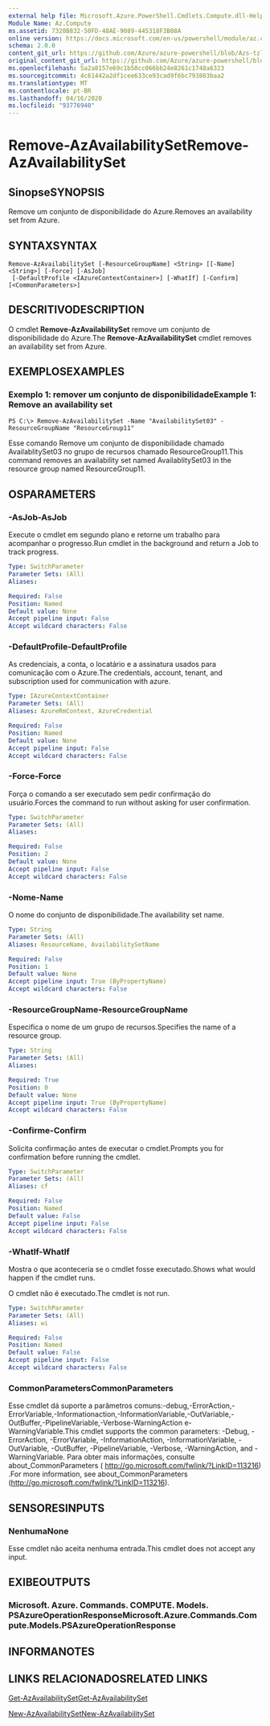 ```yaml
---
external help file: Microsoft.Azure.PowerShell.Cmdlets.Compute.dll-Help-Help.xml
Module Name: Az.Compute
ms.assetid: 7320B832-50FD-48AE-9089-445318F3B08A
online version: https://docs.microsoft.com/en-us/powershell/module/az.compute/remove-azavailabilityset
schema: 2.0.0
content_git_url: https://github.com/Azure/azure-powershell/blob/Azs-tzl/src/Compute/Compute/help/Remove-AzAvailabilitySet.md
original_content_git_url: https://github.com/Azure/azure-powershell/blob/Azs-tzl/src/Compute/Compute/help/Remove-AzAvailabilitySet.md
ms.openlocfilehash: 5a2a8157e69c1b50cc066bb24e8261c1748a6323
ms.sourcegitcommit: 4c61442a2df1cee633ce93cad9f6bc793803baa2
ms.translationtype: MT
ms.contentlocale: pt-BR
ms.lasthandoff: 04/16/2020
ms.locfileid: "93776940"
---
```

# <span data-ttu-id="32cfa-101">Remove-AzAvailabilitySet</span><span class="sxs-lookup"><span data-stu-id="32cfa-101">Remove-AzAvailabilitySet</span></span>

## <span data-ttu-id="32cfa-102">Sinopse</span><span class="sxs-lookup"><span data-stu-id="32cfa-102">SYNOPSIS</span></span>
<span data-ttu-id="32cfa-103">Remove um conjunto de disponibilidade do Azure.</span><span class="sxs-lookup"><span data-stu-id="32cfa-103">Removes an availability set from Azure.</span></span>

## <span data-ttu-id="32cfa-104">SYNTAX</span><span class="sxs-lookup"><span data-stu-id="32cfa-104">SYNTAX</span></span>

```
Remove-AzAvailabilitySet [-ResourceGroupName] <String> [[-Name] <String>] [-Force] [-AsJob]
 [-DefaultProfile <IAzureContextContainer>] [-WhatIf] [-Confirm] [<CommonParameters>]
```

## <span data-ttu-id="32cfa-105">DESCRITIVO</span><span class="sxs-lookup"><span data-stu-id="32cfa-105">DESCRIPTION</span></span>
<span data-ttu-id="32cfa-106">O cmdlet **Remove-AzAvailabilitySet** remove um conjunto de disponibilidade do Azure.</span><span class="sxs-lookup"><span data-stu-id="32cfa-106">The **Remove-AzAvailabilitySet** cmdlet removes an availability set from Azure.</span></span>

## <span data-ttu-id="32cfa-107">EXEMPLOS</span><span class="sxs-lookup"><span data-stu-id="32cfa-107">EXAMPLES</span></span>

### <span data-ttu-id="32cfa-108">Exemplo 1: remover um conjunto de disponibilidade</span><span class="sxs-lookup"><span data-stu-id="32cfa-108">Example 1: Remove an availability set</span></span>
```
PS C:\> Remove-AzAvailabilitySet -Name "AvailabilitySet03" -ResourceGroupName "ResourceGroup11"
```

<span data-ttu-id="32cfa-109">Esse comando Remove um conjunto de disponibilidade chamado AvailablitySet03 no grupo de recursos chamado ResourceGroup11.</span><span class="sxs-lookup"><span data-stu-id="32cfa-109">This command removes an availability set named AvailablitySet03 in the resource group named ResourceGroup11.</span></span>

## <span data-ttu-id="32cfa-110">OS</span><span class="sxs-lookup"><span data-stu-id="32cfa-110">PARAMETERS</span></span>

### <span data-ttu-id="32cfa-111">-AsJob</span><span class="sxs-lookup"><span data-stu-id="32cfa-111">-AsJob</span></span>
<span data-ttu-id="32cfa-112">Execute o cmdlet em segundo plano e retorne um trabalho para acompanhar o progresso.</span><span class="sxs-lookup"><span data-stu-id="32cfa-112">Run cmdlet in the background and return a Job to track progress.</span></span>

```yaml
Type: SwitchParameter
Parameter Sets: (All)
Aliases: 

Required: False
Position: Named
Default value: None
Accept pipeline input: False
Accept wildcard characters: False
```

### <span data-ttu-id="32cfa-113">-DefaultProfile</span><span class="sxs-lookup"><span data-stu-id="32cfa-113">-DefaultProfile</span></span>
<span data-ttu-id="32cfa-114">As credenciais, a conta, o locatário e a assinatura usados para comunicação com o Azure.</span><span class="sxs-lookup"><span data-stu-id="32cfa-114">The credentials, account, tenant, and subscription used for communication with azure.</span></span>

```yaml
Type: IAzureContextContainer
Parameter Sets: (All)
Aliases: AzureRmContext, AzureCredential

Required: False
Position: Named
Default value: None
Accept pipeline input: False
Accept wildcard characters: False
```

### <span data-ttu-id="32cfa-115">-Force</span><span class="sxs-lookup"><span data-stu-id="32cfa-115">-Force</span></span>
<span data-ttu-id="32cfa-116">Força o comando a ser executado sem pedir confirmação do usuário.</span><span class="sxs-lookup"><span data-stu-id="32cfa-116">Forces the command to run without asking for user confirmation.</span></span>

```yaml
Type: SwitchParameter
Parameter Sets: (All)
Aliases: 

Required: False
Position: 2
Default value: None
Accept pipeline input: False
Accept wildcard characters: False
```

### <span data-ttu-id="32cfa-117">-Nome</span><span class="sxs-lookup"><span data-stu-id="32cfa-117">-Name</span></span>
<span data-ttu-id="32cfa-118">O nome do conjunto de disponibilidade.</span><span class="sxs-lookup"><span data-stu-id="32cfa-118">The availability set name.</span></span>

```yaml
Type: String
Parameter Sets: (All)
Aliases: ResourceName, AvailabilitySetName

Required: False
Position: 1
Default value: None
Accept pipeline input: True (ByPropertyName)
Accept wildcard characters: False
```

### <span data-ttu-id="32cfa-119">-ResourceGroupName</span><span class="sxs-lookup"><span data-stu-id="32cfa-119">-ResourceGroupName</span></span>
<span data-ttu-id="32cfa-120">Especifica o nome de um grupo de recursos.</span><span class="sxs-lookup"><span data-stu-id="32cfa-120">Specifies the name of a resource group.</span></span>

```yaml
Type: String
Parameter Sets: (All)
Aliases: 

Required: True
Position: 0
Default value: None
Accept pipeline input: True (ByPropertyName)
Accept wildcard characters: False
```

### <span data-ttu-id="32cfa-121">-Confirme</span><span class="sxs-lookup"><span data-stu-id="32cfa-121">-Confirm</span></span>
<span data-ttu-id="32cfa-122">Solicita confirmação antes de executar o cmdlet.</span><span class="sxs-lookup"><span data-stu-id="32cfa-122">Prompts you for confirmation before running the cmdlet.</span></span>

```yaml
Type: SwitchParameter
Parameter Sets: (All)
Aliases: cf

Required: False
Position: Named
Default value: False
Accept pipeline input: False
Accept wildcard characters: False
```

### <span data-ttu-id="32cfa-123">-WhatIf</span><span class="sxs-lookup"><span data-stu-id="32cfa-123">-WhatIf</span></span>
<span data-ttu-id="32cfa-124">Mostra o que aconteceria se o cmdlet fosse executado.</span><span class="sxs-lookup"><span data-stu-id="32cfa-124">Shows what would happen if the cmdlet runs.</span></span>

<span data-ttu-id="32cfa-125">O cmdlet não é executado.</span><span class="sxs-lookup"><span data-stu-id="32cfa-125">The cmdlet is not run.</span></span>

```yaml
Type: SwitchParameter
Parameter Sets: (All)
Aliases: wi

Required: False
Position: Named
Default value: False
Accept pipeline input: False
Accept wildcard characters: False
```

### <span data-ttu-id="32cfa-126">CommonParameters</span><span class="sxs-lookup"><span data-stu-id="32cfa-126">CommonParameters</span></span>
<span data-ttu-id="32cfa-127">Esse cmdlet dá suporte a parâmetros comuns:-debug,-ErrorAction,-ErrorVariable,-Informationaction,-InformationVariable,-OutVariable,-OutBuffer,-PipelineVariable,-Verbose-WarningAction e-WarningVariable.</span><span class="sxs-lookup"><span data-stu-id="32cfa-127">This cmdlet supports the common parameters: -Debug, -ErrorAction, -ErrorVariable, -InformationAction, -InformationVariable, -OutVariable, -OutBuffer, -PipelineVariable, -Verbose, -WarningAction, and -WarningVariable.</span></span> <span data-ttu-id="32cfa-128">Para obter mais informações, consulte about_CommonParameters ( http://go.microsoft.com/fwlink/?LinkID=113216) .</span><span class="sxs-lookup"><span data-stu-id="32cfa-128">For more information, see about_CommonParameters (http://go.microsoft.com/fwlink/?LinkID=113216).</span></span>

## <span data-ttu-id="32cfa-129">SENSORES</span><span class="sxs-lookup"><span data-stu-id="32cfa-129">INPUTS</span></span>

### <span data-ttu-id="32cfa-130">Nenhuma</span><span class="sxs-lookup"><span data-stu-id="32cfa-130">None</span></span>
<span data-ttu-id="32cfa-131">Esse cmdlet não aceita nenhuma entrada.</span><span class="sxs-lookup"><span data-stu-id="32cfa-131">This cmdlet does not accept any input.</span></span>

## <span data-ttu-id="32cfa-132">EXIBE</span><span class="sxs-lookup"><span data-stu-id="32cfa-132">OUTPUTS</span></span>

### <span data-ttu-id="32cfa-133">Microsoft. Azure. Commands. COMPUTE. Models. PSAzureOperationResponse</span><span class="sxs-lookup"><span data-stu-id="32cfa-133">Microsoft.Azure.Commands.Compute.Models.PSAzureOperationResponse</span></span>

## <span data-ttu-id="32cfa-134">INFORMA</span><span class="sxs-lookup"><span data-stu-id="32cfa-134">NOTES</span></span>

## <span data-ttu-id="32cfa-135">LINKS RELACIONADOS</span><span class="sxs-lookup"><span data-stu-id="32cfa-135">RELATED LINKS</span></span>

[<span data-ttu-id="32cfa-136">Get-AzAvailabilitySet</span><span class="sxs-lookup"><span data-stu-id="32cfa-136">Get-AzAvailabilitySet</span></span>](./Get-AzAvailabilitySet.md)

[<span data-ttu-id="32cfa-137">New-AzAvailabilitySet</span><span class="sxs-lookup"><span data-stu-id="32cfa-137">New-AzAvailabilitySet</span></span>](./New-AzAvailabilitySet.md)


